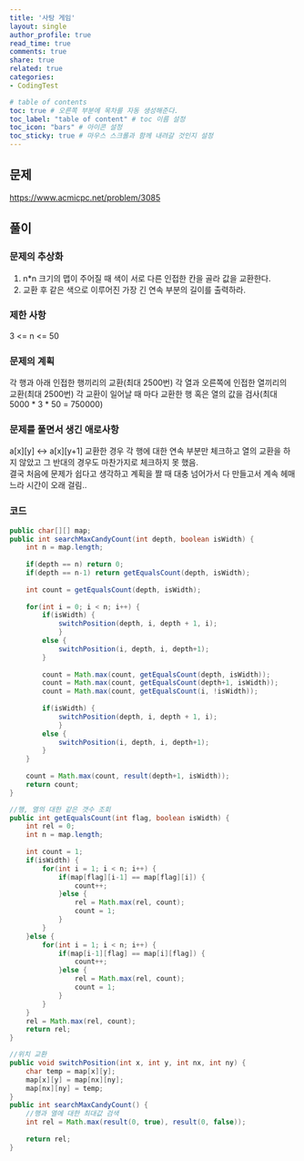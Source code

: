 ```yaml
---
title: '사탕 게임'
layout: single
author_profile: true
read_time: true
comments: true
share: true
related: true
categories:
- CodingTest

# table of contents
toc: true # 오른쪽 부분에 목차를 자동 생성해준다.
toc_label: "table of content" # toc 이름 설정
toc_icon: "bars" # 아이콘 설정
toc_sticky: true # 마우스 스크롤과 함께 내려갈 것인지 설정
---
```


## 문제
<a href="https://www.acmicpc.net/problem/3085" target="_blank">https://www.acmicpc.net/problem/3085</a>

## 풀이
### 문제의 추상화
1. n*n 크기의 맵이 주어질 때 색이 서로 다른 인접한 칸을 골라 값을 교환한다.
2. 교환 후 같은 색으로 이루어진 가장 긴 연속 부분의 길이를 출력하라.

### 제한 사항
3 <= n <= 50

### 문제의 계획
각 행과 아래 인접한 행끼리의 교환(최대 2500번)
각 열과 오른쪽에 인접한 열끼리의 교환(최대 2500번)
각 교환이 일어날 때 마다 교환한 행 혹은 열의 값을 검사(최대 5000 * 3 * 50 = 750000)

### 문제를 풀면서 생긴 애로사항
a[x][y] <-> a[x][y+1] 교환한 경우 각 행에 대한 연속 부분만 체크하고 열의 교환을 하지 않았고 그 반대의 경우도 마찬가지로 체크하지 못 했음.  
결국 처음에 문제가 쉽다고 생각하고 계획을 짤 때 대충 넘어가서 다 만들고서 계속 헤매느라 시간이 오래 걸림..

### 코드
```java
public char[][] map;
public int searchMaxCandyCount(int depth, boolean isWidth) {
    int n = map.length;
    
    if(depth == n) return 0;
    if(depth == n-1) return getEqualsCount(depth, isWidth);
    
    int count = getEqualsCount(depth, isWidth);
    
    for(int i = 0; i < n; i++) {
        if(isWidth) {
            switchPosition(depth, i, depth + 1, i);
            }
        else {
            switchPosition(i, depth, i, depth+1);
        }
        
        count = Math.max(count, getEqualsCount(depth, isWidth));
        count = Math.max(count, getEqualsCount(depth+1, isWidth));
        count = Math.max(count, getEqualsCount(i, !isWidth));
        
        if(isWidth) {
            switchPosition(depth, i, depth + 1, i);
            }
        else {
            switchPosition(i, depth, i, depth+1);
        }
    }
    
    count = Math.max(count, result(depth+1, isWidth));
    return count;
}

//행, 열의 대한 같은 갯수 조회
public int getEqualsCount(int flag, boolean isWidth) {
    int rel = 0;
    int n = map.length;
    
    int count = 1;
    if(isWidth) {
        for(int i = 1; i < n; i++) {
            if(map[flag][i-1] == map[flag][i]) {
                count++;
            }else {
                rel = Math.max(rel, count);
                count = 1;
            }
        }
    }else {
        for(int i = 1; i < n; i++) {
            if(map[i-1][flag] == map[i][flag]) {
                count++;
            }else {
                rel = Math.max(rel, count);
                count = 1;
            }
        }
    }
    rel = Math.max(rel, count);
    return rel;
}

//위치 교환
public void switchPosition(int x, int y, int nx, int ny) {
    char temp = map[x][y];
    map[x][y] = map[nx][ny];
    map[nx][ny] = temp; 
}
public int searchMaxCandyCount() {
    //행과 열에 대한 최대값 검색
    int rel = Math.max(result(0, true), result(0, false));
    
    return rel;
}
	
```